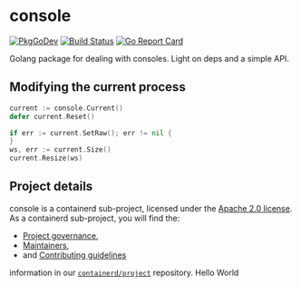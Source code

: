 # console

[![PkgGoDev](https://pkg.go.dev/badge/github.com/containerd/console)](https://pkg.go.dev/github.com/containerd/console)
[![Build Status](https://github.com/containerd/console/workflows/CI/badge.svg)](https://github.com/containerd/console/actions?query=workflow%3ACI)
[![Go Report Card](https://goreportcard.com/badge/github.com/containerd/console)](https://goreportcard.com/report/github.com/containerd/console)

Golang package for dealing with consoles.  Light on deps and a simple API.

## Modifying the current process

```go
current := console.Current()
defer current.Reset()

if err := current.SetRaw(); err != nil {
}
ws, err := current.Size()
current.Resize(ws)
```

## Project details

console is a containerd sub-project, licensed under the [Apache 2.0 license](./LICENSE).
As a containerd sub-project, you will find the:
 * [Project governance](https://github.com/containerd/project/blob/master/GOVERNANCE.md),
 * [Maintainers](https://github.com/containerd/project/blob/master/MAINTAINERS),
 * and [Contributing guidelines](https://github.com/containerd/project/blob/master/CONTRIBUTING.md)

information in our [`containerd/project`](https://github.com/containerd/project) repository.
Hello World

